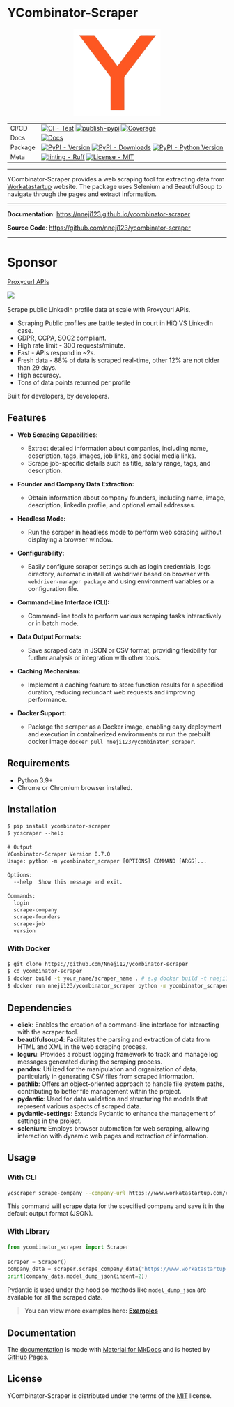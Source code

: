 # YCombinator-Scraper

<div align="center">

<img src="https://raw.githubusercontent.com/nneji123/ycombinator-scraper/main/docs/img/logo.png" alt="Ycombinator_Scraper logo" width="200" height="200" role="img">

| | |
| --- | --- |
| CI/CD | [![CI - Test](https://github.com/Nneji123/ycombinator-scraper/actions/workflows/tests.yml/badge.svg)](https://github.com/Nneji123/ycombinator-scraper/actions/workflows/tests.yml) [![publish-pypi](https://github.com/Nneji123/ycombinator-scraper/actions/workflows/pypi.yml/badge.svg)](https://github.com/Nneji123/ycombinator-scraper/actions/workflows/pypi.yml) [![Coverage](https://codecov.io/gh/Nneji123/ycombinator-scraper/graph/badge.svg?token=37muKJo0SL)](https://codecov.io/gh/Nneji123/ycombinator-scraper)|
| Docs | [![Docs](https://github.com/Nneji123/ycombinator-scraper/actions/workflows/docs.yml/badge.svg)](https://github.com/Nneji123/ycombinator-scraper/actions/workflows/docs.yml) |
| Package | [![PyPI - Version](https://img.shields.io/pypi/v/ycombinator-scraper.svg?logo=pypi&label=PyPI&logoColor=gold)](https://pypi.org/project/ycombinator-scraper/) [![PyPI - Downloads](https://img.shields.io/pypi/dm/ycombinator-scraper.svg?color=blue&label=Downloads&logo=pypi&logoColor=gold)](https://pypi.org/project/ycombinator-scraper/) [![PyPI - Python Version](https://img.shields.io/pypi/pyversions/ycombinator-scraper.svg?logo=python&label=Python&logoColor=gold)](https://pypi.org/project/ycombinator-scraper/) |
| Meta |  [![linting - Ruff](https://img.shields.io/endpoint?url=https://raw.githubusercontent.com/astral-sh/ruff/main/assets/badge/v2.json)](https://github.com/astral-sh/ruff) [![License - MIT](https://img.shields.io/badge/license-MIT-9400d3.svg)](./LICENSE) |

</div>

-----

YCombinator-Scraper provides a web scraping tool for extracting data from [Workatastartup](https://www.workatastartup.com/) website. The package uses Selenium and BeautifulSoup to navigate through the pages and extract information.

---

**Documentation**: <a href="https://nneji123.github.io/ycombinator-scraper" target="_blank">https://nneji123.github.io/ycombinator-scraper</a>

**Source Code**: <a href="https://github.com/nneji123/ycombinator-scraper" target="_blank">https://github.com/nneji123/ycombinator-scraper</a>

---

# Sponsor
[Proxycurl APIs](https://nubela.co/proxycurl/?utm_campaign=influencer_marketing&utm_source=github&utm_medium=social&utm_content=ifeanyi_nneji_ycombinator_scraper)


[<img src="https://github.com/Nneji123/ycombinator-scraper/assets/101701760/2f59fe31-f69d-41a8-ab7b-5b66fbe590ed">](https://nubela.co/proxycurl?utm_campaign=influencer_marketing&utm_source=github&utm_medium=social&utm_content=ifeanyi_nneji_ycombinator_scraper)

Scrape public LinkedIn profile data at scale with Proxycurl APIs.

- Scraping Public profiles are battle tested in court in HiQ VS LinkedIn case.
- GDPR, CCPA, SOC2 compliant.
- High rate limit - 300 requests/minute.
- Fast - APIs respond in ~2s.
- Fresh data - 88% of data is scraped real-time, other 12% are not older than 29 days.
- High accuracy.
- Tons of data points returned per profile

Built for developers, by developers.


## Features

- **Web Scraping Capabilities:**
  - Extract detailed information about companies, including name, description, tags, images, job links, and social media links.
  - Scrape job-specific details such as title, salary range, tags, and description.

- **Founder and Company Data Extraction:**
  - Obtain information about company founders, including name, image, description, linkedIn profile, and optional email addresses.

- **Headless Mode:**
  - Run the scraper in headless mode to perform web scraping without displaying a browser window.

- **Configurability:**
  - Easily configure scraper settings such as login credentials, logs directory, automatic install of webdriver based on browser with `webdriver-manager package` and using environment variables or a configuration file.

- **Command-Line Interface (CLI):**
  - Command-line tools to perform various scraping tasks interactively or in batch mode.

- **Data Output Formats:**
  - Save scraped data in JSON or CSV format, providing flexibility for further analysis or integration with other tools.

- **Caching Mechanism:**
  - Implement a caching feature to store function results for a specified duration, reducing redundant web requests and improving performance.

- **Docker Support:**
  - Package the scraper as a Docker image, enabling easy deployment and execution in containerized environments or run the prebuilt docker image `docker pull nneji123/ycombinator_scraper`.

## Requirements

- Python 3.9+
- Chrome or Chromium browser installed.

## Installation

```console
$ pip install ycombinator-scraper
$ ycscraper --help

# Output
YCombinator-Scraper Version 0.7.0
Usage: python -m ycombinator_scraper [OPTIONS] COMMAND [ARGS]...

Options:
  --help  Show this message and exit.

Commands:
  login
  scrape-company
  scrape-founders
  scrape-job
  version
```

### With Docker
```bash
$ git clone https://github.com/Nneji12/ycombinator-scraper
$ cd ycombinator-scraper
$ docker build -t your_name/scraper_name . # e.g docker build -t nneji123/ycombinator_scraper .
$ docker run nneji123/ycombinator_scraper python -m ycombinator_scraper --help
```

## Dependencies

- **click**: Enables the creation of a command-line interface for interacting with the scraper tool.
- **beautifulsoup4**: Facilitates the parsing and extraction of data from HTML and XML in the web scraping process.
- **loguru**: Provides a robust logging framework to track and manage log messages generated during the scraping process.
- **pandas**: Utilized for the manipulation and organization of data, particularly in generating CSV files from scraped information.
- **pathlib**: Offers an object-oriented approach to handle file system paths, contributing to better file management within the project.
- **pydantic**: Used for data validation and structuring the models that represent various aspects of scraped data.
- **pydantic-settings**: Extends Pydantic to enhance the management of settings in the project.
- **selenium**: Employs browser automation for web scraping, allowing interaction with dynamic web pages and extraction of information.

## Usage

### With CLI
```bash
ycscraper scrape-company --company-url https://www.workatastartup.com/company/example-inc
```

This command will scrape data for the specified company and save it in the default output format (JSON).

### With Library 

```python
from ycombinator_scraper import Scraper

scraper = Scraper()
company_data = scraper.scrape_company_data("https://www.workatastartup.com/company/example-inc")
print(company_data.model_dump_json(indent=2))
```
Pydantic is used under the hood so methods like `model_dump_json` are available for all the scraped data.

> **You can view more examples here: [Examples](https://nneji123.github.io/ycombinator-scraper/usage/examples)**

## Documentation

The [documentation](https://nneji123.github.io/ycombinator-scraper/) is made with [Material for MkDocs](https://github.com/squidfunk/mkdocs-material) and is hosted by [GitHub Pages](https://docs.github.com/en/pages).

## License

YCombinator-Scraper is distributed under the terms of the [MIT](./LICENSE) license.
